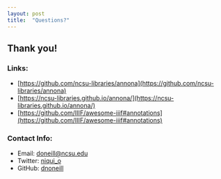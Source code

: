 ```yaml
---
layout: post
title:  "Questions?"
---
```


## Thank you!

### Links:
* [https://github.com/ncsu-libraries/annona](https://github.com/ncsu-libraries/annona)
* [https://ncsu-libraries.github.io/annona/](https://ncsu-libraries.github.io/annona/)
* [https://github.com/IIIF/awesome-iiif#annotations](https://github.com/IIIF/awesome-iiif#annotations)
### Contact Info:
* Email: doneill@ncsu.edu
* Twitter: [niqui_o](https://twitter.com/niqui_o)
* GitHub: [dnoneill](https://github.com/dnoneill)
